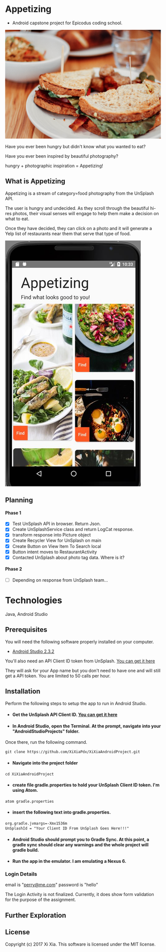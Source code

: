 # Appetizing
- Android capstone project for Epicodus coding school.

![UnSplash Food photography](./readMeRes/sandwich.jpg)

Have you ever been hungry but didn't know what you wanted to eat?

Have you ever been inspired by beautiful photography?

hungry + photographic inspiration =  Appetizing!

## What is Appetizing

Appetizing is a stream of category=food photography from the UnSplash API.  

The user is hungry and undecided. As they scroll through the beautiful hi-res photos, their visual senses will engage to help them make a decision on what to eat.

Once they have decided, they can click on a photo and it will generate a Yelp list of restaurants near them that serve that type of food.

![Appetizing Screen Shot](./readMeRes/AppetizingScreenShot.jpg)

## Planning

#### Phase 1

- [x] Test UnSplash API in browser. Return Json.
- [x] Create UnSplashService class and return LogCat response.
- [x] transform response into Picture object
- [x] Create Recycler View for UnSplash on main
- [x] Create Button on View Item To Search local
- [x] Button intent moves to RestaurantActivity
- [x] Contacted UnSplash about photo tag data. Where is it?

#### Phase 2
- [ ] Depending on response from UnSplash team...


# Technologies

Java, Android Studio

## Prerequisites

You will need the following software properly installed on your computer.

* [Android Studio 2.3.2](https://developer.android.com/studio/index.html)

You'll also need an API Client ID token from UnSplash. [You can get it here](https://unsplash.com/login)

They will ask for your App name but you don't need to have one and will still get a API token. You are limited to 50 calls per hour.


## Installation

Perform the following steps to setup the app to run in Android Studio.

* #### Get the UnSplash API Client ID. [You can get it here](https://unsplash.com/login)

* #### In Android Studio, open the Terminal. At the prompt, navigate into your "AndroidStudioProjects" folder.



Once there, run the following command.
```
git clone https://github.com/XiXiaPdx/XiXiaAndroidProject.git
```
*  #### Navigate into the project folder
```
cd XiXiaAndroidProject
```
*  #### create file gradle.properties to hold your UnSplash Client ID token. I'm using Atom.
```
atom gradle.properties
```
* #### insert the following text into gradle.properties.

```
org.gradle.jvmargs=-Xmx1536m
UnSplashId = "Your Client ID From UnSplash Goes Here!!!"

```
* #### Android Studio should prompt you to Gradle Sync.  At this point, a gradle sync should clear any warnings and the whole project will gradle build.

* #### Run the app in the emulator. I am emulating a Nexus 6.

### Login Details

email is "perry@me.com"
password is "hello"

The Login Activity is not finalized. Currently, it does show form validation for the purpose of the assignment.


## Further Exploration



## License

Copyright (c) 2017 Xi Xia. This software is licensed under the MIT license.
